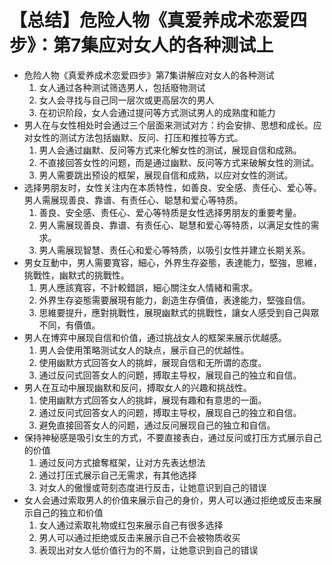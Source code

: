 # 【总结】危险人物《真爱养成术恋爱四步》：第7集应对女人的各种测试上

-   危险人物《真爱养成术恋爱四步》第7集讲解应对女人的各种测试
    1.  女人通过各种测试筛选男人，包括廢物测试
    2.  女人会寻找与自己同一层次或更高层次的男人
    3.  在初识阶段，女人会通过提问等方式测试男人的成熟度和能力
-   男人在与女性相处时会通过三个层面来测试对方：约会安排、思想和成长。应对女性的测试方法包括幽默、反问、打压和推拉等方式。
    1.  男人会通过幽默、反问等方式来化解女性的测试，展现自信和成熟。
    2.  不直接回答女性的问题，而是通过幽默、反问等方式来破解女性的测试。
    3.  男人需要跳出预设的框架，展现自信和成熟，以应对女性的测试。
-   选择男朋友时，女性关注内在本质特性，如善良、安全感、责任心、爱心等。男人需展现善良、靠谱、有责任心、聪慧和爱心等特质。
    1.  善良、安全感、责任心、爱心等特质是女性选择男朋友的重要考量。
    2.  男人需展现善良、靠谱、有责任心、聪慧和爱心等特质，以满足女性的需求。
    3.  男人需展现智慧、责任心和爱心等特质，以吸引女性并建立长期关系。
-   男女互動中，男人需要寬容，細心，外界生存姿態，表達能力，堅強，思維，挑戰性，幽默式的挑戰性。
    1.  男人應該寬容，不計較錯誤，細心關注女人情緒和需求。
    2.  外界生存姿態需要展現有能力，創造生存價值，表達能力，堅強自信。
    3.  思維要提升，應對挑戰性，展現幽默式的挑戰性，讓女人感受到自己與眾不同，有價值。
-   男人在博弈中展现自信和价值，通过挑战女人的框架来展示优越感。
    1.  男人会使用策略测试女人的缺点，展示自己的优越性。
    2.  使用幽默方式回答女人的挑衅，展现自信和无所谓的态度。
    3.  通过反问式回答女人的问题，搏取主导权，展现自己的独立和自信。
-   男人在互动中展现幽默和反问，搏取女人的兴趣和挑战性。
    1.  使用幽默方式回答女人的挑衅，展现有趣和有意思的一面。
    2.  通过反问式回答女人的问题，搏取主导权，展现自己的独立和自信。
    3.  避免直接回答女人的问题，通过反问展现自己的独立和自信。
-   保持神秘感是吸引女生的方式，不要直接表白，通过反问或打压方式展示自己的价值
    1.  通过反问方式搶奪框架，让对方先表达想法
    2.  通过打压式展示自己无需求，有其他选择
    3.  对女人的傲慢或苛刻态度进行反击，让她意识到自己的错误
-   女人会通过索取男人的价值来展示自己的身价，男人可以通过拒绝或反击来展示自己的独立和价值
    1.  女人通过索取礼物或红包来展示自己有很多选择
    2.  男人可以通过拒绝或反击来展示自己不会被物质收买
    3.  表现出对女人低价值行为的不屑，让她意识到自己的错误